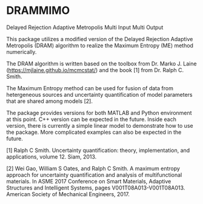 # DRAMMIMO
Delayed Rejection Adaptive Metropolis Multi Input Multi Output

This package utilizes a modified version of the Delayed Rejection Adaptive Metropolis (DRAM) algorithm to realize the Maximum Entropy (ME) method numerically. 

The DRAM algorithm is written based on the toolbox from Dr. Marko J. Laine (https://mjlaine.github.io/mcmcstat/) and the book [1] from Dr. Ralph C. Smith.

The Maximum Entropy method can be used for fusion of data from hetergeneous sources and uncertainty quantification of model parameters that are shared among models [2].

The package provides versions for both MATLAB and Python environment at this point. C++ version can be expected in the future. Inside each version, there is currently a simple linear model to demonstrate how to use the package. More complicated examples can also be expected in the future.

[1] Ralph C Smith. Uncertainty quantification: theory, implementation, and applications, volume 12. Siam, 2013.

[2] Wei Gao, William S Oates, and Ralph C Smith. A maximum entropy approach for uncertainty quantification and analysis of multifunctional materials. In ASME 2017 Conference on Smart Materials, Adaptive Structures and Intelligent Systems, pages V001T08A013-V001T08A013. American Society of Mechanical Engineers, 2017.
